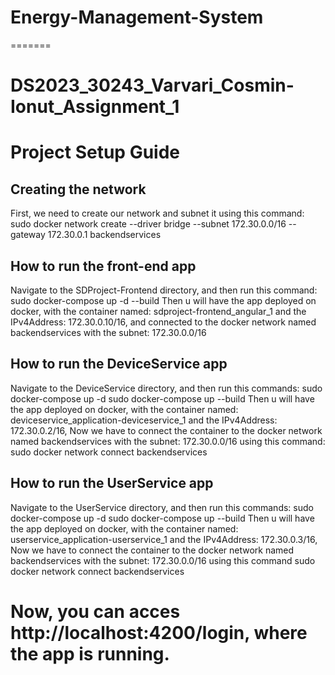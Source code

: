 # Energy-Management-System
=======
# DS2023_30243_Varvari_Cosmin-Ionut_Assignment_1


# Project Setup Guide

## Creating the network
First, we need to create our network and subnet it using this command:
sudo docker network create --driver bridge --subnet 172.30.0.0/16 --gateway 172.30.0.1 backendservices

## How to run the front-end app

Navigate to the SDProject-Frontend directory, and then run this command:
sudo docker-compose up -d --build
Then u will have the app deployed on docker, with the container named: sdproject-frontend_angular_1 and the IPv4Address: 172.30.0.10/16, and connected to the docker network named backendservices with the subnet: 172.30.0.0/16

## How to run the DeviceService app

Navigate to the DeviceService directory, and then run this commands:
sudo docker-compose up -d
sudo docker-compose up --build
Then u will have the app deployed on docker, with the container named: deviceservice_application-deviceservice_1 and the IPv4Address: 172.30.0.2/16, 
Now we have to connect the container to the docker network named backendservices with the subnet: 172.30.0.0/16 using this command:
sudo docker network connect backendservices

## How to run the UserService app

Navigate to the UserService directory, and then run this commands:
sudo docker-compose up -d
sudo docker-compose up --build
Then u will have the app deployed on docker, with the container named: userservice_application-userservice_1 and the IPv4Address: 172.30.0.3/16, 
Now we have to connect the container to the docker network named backendservices with the subnet: 172.30.0.0/16 using this command
sudo docker network connect backendservices

# Now, you can acces http://localhost:4200/login, where the app is running.

